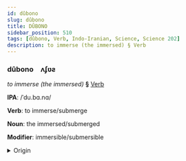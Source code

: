 ```yaml
---
id: dûbono
slug: dûbono
title: DÛBONO
sidebar_position: 510
tags: [dûbono, Verb, Indo-Iranian, Science, Science 202]
description: to immerse (the immersed) § Verb
---
```


### dûbono&emsp;<span kind="abugida">ʌʄʋƨ</span>

*to immerse (the immersed)* **§** [Verb](../../tags/Verb)

**IPA**: /ˈdu.bɑ.nɑ/

**Verb**: to immerse/submerge

**Noun**: the immersed/submerged

**Modifier**: immersible/submersible

<details>
    <summary>Origin</summary>
    Hindi डुबाना ḍubānā [ɖʊ.bäː.näː]<br/>
    <em>Indo-Iranian Language Family</em>
</details>